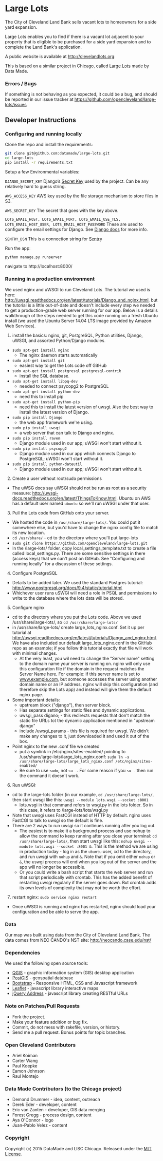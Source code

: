 # Large Lots

The City of Cleveland Land Bank sells vacant lots to homeowners for a side yard expansion. 

Large Lots enables you to find if there is a vacant lot adjacent to your property that is eligible to be purchased for a side yard expansion and to complete the Land Bank's application. 


A public website is available at http://clevelandlots.org

This is based on a similar project in Chicago, called [Large Lots](http://www.largelots.org) made by Data Made. 

### Errors / Bugs

If something is not behaving as you expected, it could be a bug, and should be reported in our issue tracker at https://github.com/opencleveland/large-lots/issues


## Developer Instructions

### Configuring and running locally

Clone the repo and install the requirements:

``` bash
git clone git@github.com:datamade/large-lots.git
cd large-lots
pip install -r requirements.txt
```

Setup a few Environmental variables:

``DJANGO_SECRET_KEY`` Django’s [Secret
Key](https://docs.djangoproject.com/en/1.5/ref/settings/#std:setting-SECRET_KEY)
used by the project. Can be any relatively hard to guess string.

``AWS_ACCESS_KEY`` AWS key used by the file storage mechanism to store files in
S3.

``AWS_SECRET_KEY`` The secret that goes with the key above.

``LOTS_EMAIL_HOST, LOTS_EMAIL_PORT, LOTS_EMAIL_USE_TLS, LOTS_EMAIL_HOST_USER,
LOTS_EMAIL_HOST_PASSWORD`` These are used to configure the email settings for
Django. See [Django docs](https://docs.djangoproject.com/en/1.6/topics/email/) for more info.

``SENTRY_DSN`` This is a connection string for [Sentry](http://getsentry.com)

Run the app:

```bash 
python manage.py runserver
```

navigate to http://localhost:8000/

### Running in a production environment

We used nginx and uWSGI to run Cleveland Lots. The tutorial we used is here: http://uwsgi.readthedocs.org/en/latest/tutorials/Django_and_nginx.html, but the tutorial is a little out-of-date and doesn't include every step we needed to get a production-grade web server running for our app. Below is a details walkthrough of the steps needed to get this code running on a fresh Ubuntu install (we used the Ubuntu Server 14.04 LTS image provided by Amazon Web Services).

1. install the basics: nginx, git, PostgreSQL, Python utilities, Django, uWSGI, and assorted Python/Django modules.
 * `sudo apt-get install nginx`
    * The nginx daemon starts automatically
 * `sudo apt-get install git`
    * easiest way to get the Lots code off GitHub
 * `sudo apt-get install postgresql postgresql-contrib`
    * install the SQL database.
 * `sudo apt-get install libpq-dev`
    * needed to connect psycopg2 to PostgreSQL
 * `sudo apt-get install python-dev`
    * need this to install pip
 * `sudo apt-get install python-pip`
    * need this to install the latest version of uwsgi. Also the best way to install the latest version of Django.
 * `sudo pip install Django`
    * the web app framework we're using.
 * `sudo pip install uwsgi`
    * a web server that can talk to Django and nginx.
 * `sudo pip install raven`
    * Django module used in our app; uWSGI won't start without it.
 * `sudo pip install psycopg2`
    * Django module used in our app which connects Django to PostgreSQL; uWSGI won't start without it.
 * `sudo pip install python-dateutil`
    * Django module used in our app; uWSGI won't start without it.

2. Create a user without root/sudo permissions 
 * The uWSG docs say uWSGI should not be run as root as a security measure: http://uwsgi-docs.readthedocs.org/en/latest/ThingsToKnow.html. Ubuntu on AWS has a default user named `ubuntu` so we'll run uWSGI under that user. 

3. Pull the Lots code from GitHub onto your server.
 * We hosted the code in `/usr/share/large-lots/`. You could put it somewhere else, but you'd have to change the nginx config file to match its new location.
 * `cd /usr/share/` - cd to the directory where you'll put large-lots
 * `sudo git clone https://github.com/opencleveland/large-lots.git`
 * In the /large-lots/ folder, copy local_settings_template.txt to create a file called local_settings.py. There are some sensitive settings in there (access keys) that we can't post on GitHub. See "Configuring and running locally" for a discussion of these settings.

4. Configure PostgreSQL
 * Details to be added later. We used the standard Postgres tutorial: http://www.postgresql.org/docs/9.4/static/tutorial.html
 * Whichever user runs uSWGI will need a role in PSQL and permissions to write to the database where the lots data will be stored.

5. Configure nginx
 * cd to the directory where you put the Lots code. Above we used /usr/share/large-lots/, so `cd /usr/share/large-lots/`
 * in /usr/share/large-lots/ create large_lots_nginx.conf. Set it up per tutorial at http://uwsgi.readthedocs.org/en/latest/tutorials/Django_and_nginx.html. We have also included our default large_lots_nginx.conf in the GitHub repo as an example; if you follow this tutorial exactly that file will work with minimal changes.
    * At the very least, you wil need to change the "Server name" setting to the domain name your server is running on. nginx will only use this configuration file if the domain in the request matches the Server Name here. For example: if this server name is set to www.example.com, but someone accesses the server using another domain name or an IP address, nginx will skip this configuration (and therefore skip the Lots app) and instead will give them the default nginx page.
 * Some important details:
    * upstream block ("django"), then server block.
    * Has separate settings for static files and dynamic applications.
    * uwsgi_pass digano; - this redirects requests that don't match the static file URLs tot the dynamic application mentioned in "upstream django"
    * include <filepath>/uwsgi_params - this file is required for uwsgi. We didn't make any changes to it, just downloaded it and used it out of the box.
 * Point nginx to the new .conf file we created
    * put a symlink in /etc/nginx/sites-enabled/ pointing to /usr/share/large-lots/large_lots_nginx.conf: `sudo ln -s /usr/share/large-lots/large_lots_nginx.conf /etc/nginx/sites-enabled/`
    * Be sure to use `sudo`, not `su -`. For some reason if you `su -` then run the command it doesn't work.

6. Run uWSGI:
 * cd to the large-lots folder (in our example, `cd /usr/share/large-lots/`, then start uwsgi like this: `uwsgi --module lots.wsgi --socket :8001`
    * lots.wsgi in that command refers to wsgi.py in the lots folder. So in this case, it refers to /large-lots/lots/wsgi.py
 * Note that uwsgi uses FastCGI instead of HTTP by default. nginx uses FastCGI to talk to uwsgi so the default is fine.
 * There are 2 ways to run uwsgi so it continues running after you log out.
    * The easiest is to make it a background process and use nohup to allow the command to keep running after you close your terminal: `cd /usr/share/large-lots/`, then start uwsgi like this: `nohup uwsgi --module lots.wsgi --socket :8001 &`. This is the method we are using in production today - log in as the `ubuntu` user, cd to the directory, and run uwsgi with `nohup` and `&`. Note that if you omit either `nohup` or `&`, the uswgi process will end when you log out of the server and the app will no longer be accessible.
    * Or you could write a bash script that starts the web server and run that script periodically with crontab. This has the added benefit of restarting uwsgi regularly if the server goes down. But crontab adds its own levels of complexity that may not be worth the effort.

7. restart nginx: `sudo service nginx restart`
 * Once uWSGI is running and nginx has restarted, nginx should load your configuration and be able to serve the app.

### Data

Our map was built using data from the City of Cleveland Land Bank. The data comes from NEO CANDO's NST site: http://neocando.case.edu/nst/

### Dependencies
We used the following open source tools:

* [QGIS](http://www.qgis.org/en/site/) - graphic information system (GIS) desktop application
* [PostGIS](http://postgis.net/) - geospatial database
* [Bootstrap](http://getbootstrap.com/) - Responsive HTML, CSS and Javascript framework
* [Leaflet](http://leafletjs.com/) - javascript library interactive maps
* [jQuery Address](https://github.com/asual/jquery-address) - javascript library creating RESTful URLs

### Note on Patches/Pull Requests
 
* Fork the project.
* Make your feature addition or bug fix.
* Commit, do not mess with rakefile, version, or history.
* Send me a pull request. Bonus points for topic branches.

### Open Cleveland Contributors 

* Ariel Koiman
* Carter Wang
* Paul Koepke
* Eamon Johnson
* Raul Montejo

### Data Made Contributors (to the Chicago project)

* Demond Drummer - idea, content, outreach
* Derek Eder - developer, content
* Eric van Zanten - developer, GIS data merging
* Forest Gregg - process design, content
* Aya O'Connor - logo
* Juan-Pablo Velez - content

### Copyright

Copyright (c) 2015 DataMade and LISC Chicago. Released under the [MIT License](https://github.com/datamade/large-lots/blob/master/LICENSE).


